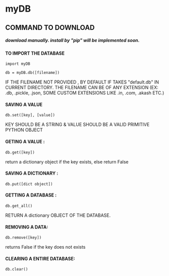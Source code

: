 # myDB

## COMMAND TO DOWNLOAD

##### download manually. install by "pip" will be implemented soon.

#### TO IMPORT THE DATABASE 

  ```import myDB```
  
  ```db = myDB.db([filename])```
  
IF THE FILENAME NOT PROVIDED , BY DEFAULT IF TAKES "default.db" IN CURRENT DIRECTORY.
THE FILENAME CAN BE OF ANY EXTENSION (EX: .db, .pickle, .json, SOME CUSTOM EXTENSIONS LIKE .in, .com, .akash ETC.)

#### SAVING A VALUE 

  ```db.set([key], [value])```

KEY SHOULD BE A STRING & VALUE SHOULD BE A VALID PRIMITIVE PYTHON OBJECT

#### GETING A VALUE :

  ```db.get([key])```
  
  return a dictionary object if the key exists, else return False
  
#### SAVING A DICTIONARY :

  ```db.put([dict object])```
  
#### GETTING A DATABASE :

  ```db.get_all()```

RETURN A dictionary OBJECT OF THE DATABASE.

#### REMOVING A DATA:

  ```db.remove([key])```
  
  returns False if the key does not exists
  
#### CLEARING A ENTIRE DATABASE:

  ```db.clear()```